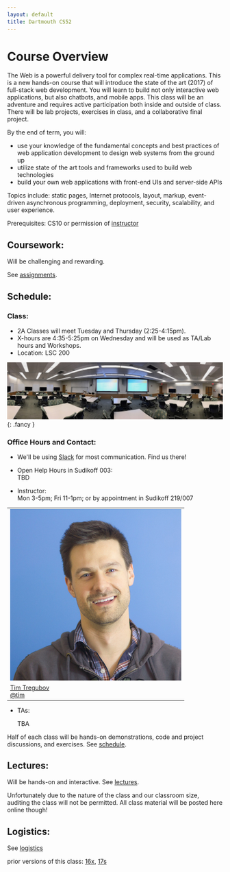 ```yaml
---
layout: default
title: Dartmouth CS52
---
```


# Course Overview

The Web is a powerful delivery tool for complex real-time applications. This is a new hands-on course that will introduce the state of the art (2017) of full-stack web development. You will learn to build not only interactive web applications, but also chatbots, and mobile apps. This class will be an adventure and requires active participation both inside and outside of class. There will be lab projects, exercises in class, and a collaborative final project.

By the end of term, you will:

  - use your knowledge of the fundamental concepts and best practices of web application development to design web systems from the ground up
  - utilize state of the art tools and frameworks used to build web technologies
  - build your own web applications with front-end UIs and server-side APIs

Topics include: static pages, Internet protocols, layout, markup, event-driven asynchronous programming, deployment, security, scalability, and user experience.

Prerequisites: CS10 or permission of [instructor](mailto:tim@cs.dartmouth.edu)


## Coursework:

Will be challenging and rewarding.

See [assignments](/assignments).

## Schedule:

### Class:

  - 2A Classes will meet Tuesday and Thursday (2:25-4:15pm).<br>
  - X-hours are 4:35-5:25pm on Wednesday and will be used as TA/Lab hours and Workshops.<br>
  - Location: LSC 200

![](assets/imgs/lsc200.jpg){: .fancy }

### Office Hours and Contact:

  - We'll be using [Slack](https://cs52-dartmouth.slack.com) for most communication. Find us there!

  - Open Help Hours in Sudikoff 003: <br>
    TBD<!-- Sunday 6-9pm; Mon 8-11pm; Wed 4:35-5:25pm during X-hour, 9-11am, 8-10pm -->

  - Instructor:<br>
    Mon 3-5pm; Fri 11-1pm; or by appointment in Sudikoff 219/007

<table>
  <tr>
    <td>
      <img class="profile fancy" src="assets/imgs/tt_profile.jpg" />
    </td>
  </tr>
  <tr>
    <td>
      <a href="mailto:tim@cs.dartmouth.edu">Tim Tregubov</a><br>
      <a href="https://cs52-dartmouth.slack.com/messages/@tim/">@tim</a>
    </td>
  </tr>
</table>


  - TAs:<br>

    TBA

<div class="rtable rtable--5cols" style="display:none;">

  <div style="order:1;" class="rtable-cell"><img class="profile fancy" src="https://www.linkedin.com/mpr/mpr/AAEAAQAAAAAAAAZWAAAAJGE3NTYzZDY1LTRlMjktNDNiYi05YTE1LWRhYjJjZWM0Njc4Ng.jpg"/></div>
  <div style="order:2;" class="rtable-cell"><a href="mailto:ahsan.azim.18@dartmouth.edu">Ahsan Azim</a><br><a href="https://cs52-dartmouth.slack.com/messages/@ahsan_azim/">@ahsan_azim</a></div>
  <div style="order:3;" class="rtable-cell"><br></div>
  <div style="order:4;" class="rtable-cell"><img class="profile fancy" src="https://avatars3.githubusercontent.com/u/8921279?v=3&u=633957fe03707df790ec23af6d884b820a6a0ecb&s=400"/></div>
  <div style="order:5;" class="rtable-cell"><a href="mailto:robin.e.jayaswal.18@dartmouth.edu">Robin Jayaswal</a><br><a href="https://cs52-dartmouth.slack.com/messages/@robin-jayaswal/">@robin-jayaswal</a></div>


  <div style="order:1;" class="rtable-cell"><img class="profile fancy" src="assets/imgs/irene.jpg"/></div>
  <div style="order:2;" class="rtable-cell"><a href="mailto:irene.l.feng.17@dartmouth.edu">Irene Feng</a><br><a href="https://cs52-dartmouth.slack.com/messages/@irenelfeng/">@irenelfeng</a></div>
  <div style="order:3;" class="rtable-cell"><br></div>
  <div style="order:4;" class="rtable-cell"><img class="profile fancy" src="assets/imgs/emma.jpg"/></div>
  <div style="order:5;" class="rtable-cell"><a href="mailto:emma.c.oberstein.18@dartmouth.edu">Emma Oberstein</a><br><a href="https://cs52-dartmouth.slack.com/messages/@emmaoberstein/">@emmaoberstein</a></div>

  <div style="order:1;" class="rtable-cell"><img class="profile fancy" src="assets/imgs/jason.jpg"/></div>
  <div style="order:2;" class="rtable-cell"><a href="mailto:jason.s.feng.17@dartmouth.edu">Jason Feng</a><br><a href="https://cs52-dartmouth.slack.com/messages/@jason/">@jason</a></div>
  <div style="order:3;" class="rtable-cell"><br></div>
  <div style="order:4;" class="rtable-cell"><img class="profile fancy" src="assets/imgs/alma.jpg"/></div>
  <div style="order:5;" class="rtable-cell"><a href="mailto:alma.wang.18@dartmouth.edu">Alma Wang</a><br><a href="https://cs52-dartmouth.slack.com/messages/@almawang/">@almawang</a></div>

  <div style="order:1;" class="rtable-cell"><img class="profile fancy" src="assets/imgs/luisa.jpg"/></div>
  <div style="order:2;" class="rtable-cell"><a href="mailto:luisa.n.vasquez.gutierrez.18@dartmouth.edu">Luisa Vasquez</a><br><a href="https://cs52-dartmouth.slack.com/messages/@luisa/">@luisa</a></div>
  <div style="order:3;" class="rtable-cell"><br></div>
  <div style="order:4;" class="rtable-cell"><img class="profile fancy"
  src="assets/imgs/sidney.jpeg"/></div>
  <div style="order:5;" class="rtable-cell"><a
  href="mailto:sidney.g.wijngaarde.17@dartmouth.edu">Sidney Wijngaarde</a><br><a
  href="https://cs52-dartmouth.slack.com/messages/@luisa/">@sidneyw</a></div>

  <div style="order:1;" class="rtable-cell"><img class="profile fancy" src="assets/imgs/jon.jpg"/></div>
  <div style="order:2;" class="rtable-cell"><a href="mailto:jonathan.d.gonzalez.18@dartmouth.edu">Jonathan Gonzalez</a><br><a href="https://cs52-dartmouth.slack.com/messages/@jongonzalez/">@jongonzalez</a></div>
  <div style="order:3;" class="rtable-cell"></div>
  <div style="order:4;" class="rtable-cell"></div>
  <div style="order:5;" class="rtable-cell"></div>

</div>



Half of each class will be hands-on demonstrations, code and project discussions, and exercises.  See [schedule](/schedule).

## Lectures:

Will be hands-on and interactive.  See [lectures](/lectures).

Unfortunately due to the nature of the class and our classroom size, auditing the class will not be permitted. All class material will be posted here online though!

<!-- Additionally [DALI Lab Open Lab Nights](http://dali.dartmouth.edu/news-posts/dali-open-lab-hours) are a good time to get help with webdev from myself and DALI mentors. -->

## Logistics:

See [logistics](/logistics)


prior versions of this class: [16x](https://dartmouth-cs52-16x.github.io/), [17s](https://dartmouth-cs52-17s.github.io/)
